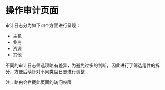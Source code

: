 # 操作审计页面

审计日志分为如下四个方面进行呈现：
- 主机
- 业务
- 资源
- 其他
  
不同的审计日志筛选项略有差异，为避免过多的判断，因此进行了筛选组件的拆分，方便后续针对不同类型日志进行调整

注：路由会拦截此页面的访问权限